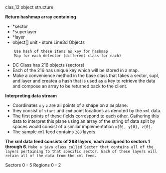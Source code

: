 clas_12 object structure

**Return hashmap array containing**

- *sector
- *superlayer
- *layer
- object[] unit - store Line3d Objects

```
	Use hash of these items as key for hashmap
	Map for each detector (different class for each)
```

- DC Class has 216 objects (sectors)
- Each of the 216 has unique key which will be stored in a map.
- Make a convenience method in the base class that takes a sector, supl, and layer and createa a hash that is used as a key to retrieve the data and compose an array to be returned back to the client.

**Interpreting data stream**

- Coordinates `x` `y` `z` are all points of a shape on a `3d` plane.
- they consist of `start` and `end` point locations as denoted by the `xml` data.
- The first points of these fields correspond to each other. Gathering this data to interpret this plane using an array of the string of data split by spaces would consist of a similar implementation `x[0], y[0], z[0]`.
- The sample `xml` feed contains `288` layers

**The xml data feed consists of 288 layers, each assigned to sectors 1 through 6**. `Make a java class called Sector that contains all of the layers pertaining to that specific sector. Each of these layers will retain all of the data from the xml feed.`

Sectors 0 - 5
Regions 0 - 2